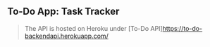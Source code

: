 ## To-Do App: Task Tracker
>The API is hosted on Heroku under [To-Do API]https://to-do-backendapi.herokuapp.com/


